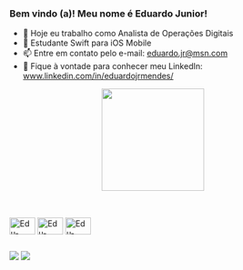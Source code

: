 ### Bem vindo (a)! Meu nome é Eduardo Junior!

- 🔭 Hoje eu trabalho como Analista de Operações Digitais 
- 🌱 Estudante Swift para iOS Mobile 
- 📫 Entre em contato pelo e-mail: eduardo.jr@msn.com
- 🧷 Fique à vontade para conhecer meu LinkedIn: www.linkedin.com/in/eduardojrmendes/

<div align="center">
  <img height="180em" src="https://github-readme-stats.vercel.app/api/top-langs/?username=edujr1503&layout=compact&langs_count=7&theme=nightowl"/>
</div>

## 


<div style="display: inline_block"><br>
  <img align="center" alt="Edu-Swift" height="30" width="45" src="https://cdn.jsdelivr.net/gh/devicons/devicon/icons/swift/swift-original.svg"/>
  <img align="center" alt="Edu-Html" height="30" width="45" src="https://cdn.jsdelivr.net/gh/devicons/devicon/icons/html5/html5-original.svg"/>
  <img align="center" alt="Edu-Html" height="30" width="45" src="https://cdn.jsdelivr.net/gh/devicons/devicon/icons/css3/css3-original.svg"/>
</div>

##

<div>
  <a href = "mailto:eduardo.jr@msn.com"><img src="https://img.shields.io/badge/Microsoft_Outlook-0078D4?style=for-the-badge&logo=microsoft-outlook&logoColor=white" target="_blank"></a>
  <a href="https://www.linkedin.com/in/eduardojrmendes/" target="_blank"><img src="https://img.shields.io/badge/-LinkedIn-%230077B5?style=for-the-badge&logo=linkedin&logoColor=white" target="_blank"></a> 
</div>

